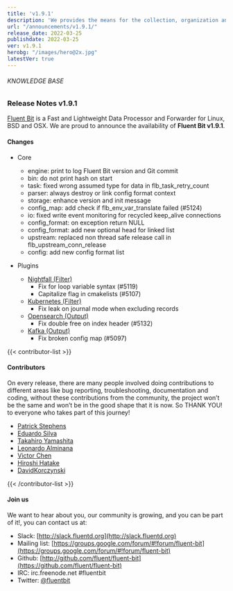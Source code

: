 ```yaml
---
title: 'v1.9.1'
description: 'We provides the means for the collection, organization and computerized retrieval of knowledge and Lightweight Data Forwarder for Linux, BSD, macOS and Windows.'
url: "/announcements/v1.9.1/"
release_date: 2022-03-25
publishdate: 2022-03-25
ver: v1.9.1
herobg: "/images/hero@2x.jpg"
latestVer: true
---
```


###### KNOWLEDGE BASE

### Release Notes v1.9.1

[Fluent Bit](https://fluentbit.io) is a Fast and Lightweight Data Processor and Forwarder for Linux, BSD and OSX. We are proud to announce the availability of **Fluent Bit v1.9.1**.

#### Changes

 - Core
   - engine: print to log Fluent Bit version and Git commit
   - bin: do not print hash on start
   - task: fixed wrong assumed type for data in flb_task_retry_count
   - parser: always destroy or link config format context
   - storage: enhance version and init message
   - config_map: add check if flb_env_var_translate failed (#5124)
   - io: fixed write event monitoring for recycled keep_alive connections
   - config_format: on exception return NULL
   - config_format: add new optional head for linked list
   - upstream: replaced non thread safe release call in flb_upstream_conn_release
   - config: add new config format list

 - Plugins
   - [Nightfall (Filter)](https://docs.fluentbit.io/manual/1.9/pipeline/filters/nightfall/)
      - Fix for loop variable syntax (#5119)
      - Capitalize flag in cmakelists (#5107)
   - [Kubernetes (Filter)](https://docs.fluentbit.io/manual/1.9/pipeline/filters/kubernetes/)
      - Fix leak on journal mode when excluding records
   - [Opensearch (Output)](https://docs.fluentbit.io/manual/1.9/pipeline/outputs/opensearch/)
      - Fix double free on index header (#5132)
   - [Kafka (Output)](https://docs.fluentbit.io/manual/1.9/pipeline/outputs/kafka/)
      - Fix broken config map (#5097)

{{< contributor-list >}}

#### Contributors

On every release, there are many people involved doing contributions to different areas like bug reporting, troubleshooting, documentation and coding, without these contributions from the community, the project won’t be the same and won’t be in the good shape that it is now. So THANK YOU! to everyone who takes part of this journey!

- [Patrick Stephens](https://github.com/patrick-stephens)
- [Eduardo Silva](https://github.com/edsiper)
- [Takahiro Yamashita](https://github.com/nokute78)
- [Leonardo Alminana](https://github.com/leonardo-albertovich)
- [Victor Chen](https://github.com/victor88121)
- [Hiroshi Hatake](https://github.com/cosmo0920)
- [DavidKorczynski](https://github.com/DavidKorczynski)

{{< /contributor-list >}}

#### Join us

We want to hear about you, our community is growing, and you can be part of it!, you can contact us at:

* Slack: [http://slack.fluentd.org](http://slack.fluentd.org)
* Mailing list: [https://groups.google.com/forum/#!forum/fluent-bit](https://groups.google.com/forum/#!forum/fluent-bit)
* Github: [http://github.com/fluent/fluent-bit](https://github.com/fluent/fluent-bit)
* IRC: irc.freenode.net #fluentbit
* Twitter: [@fluentbit](https://twitter.com/fluentbit)